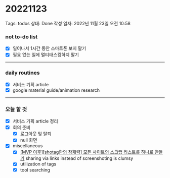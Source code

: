 # 20221123

Tags: todos
상태: Done
작성 일자: 2022년 11월 23일 오전 10:58

### not to-do list

- [x]  일어나서 1시간 동안 스마트폰 보지 말기
- [x]  필요 없는 일에 멀티태스킹하지 말기

---

### daily routines

- [x]  서비스 기획 article
- [x]  google material guide/animation research

---

### 오늘 할 것

- [x]  서비스 기획 article 정리
- [x]  회의 준비
    - [x]  로그아웃 및 탈퇴
    - [x]  null 화면
- [x]  miscellaneous
    - [x]  [[MVP 이후][shotag만의 잠재력] 모든 사이트의 스크랩 리스트를 하나로 만들기](%5BMVP%20%E1%84%8B%E1%85%B5%E1%84%92%E1%85%AE%5D%5Bshotag%E1%84%86%E1%85%A1%E1%86%AB%E1%84%8B%E1%85%B4%20%E1%84%8C%E1%85%A1%E1%86%B7%E1%84%8C%E1%85%A2%E1%84%85%E1%85%A7%E1%86%A8%5D%20%E1%84%86%E1%85%A9%E1%84%83%E1%85%B3%E1%86%AB%20%E1%84%89%E1%85%A1%E1%84%8B%E1%85%B5%E1%84%90%E1%85%B3%E1%84%8B%E1%85%B4%20%E1%84%89%E1%85%B3%207f8972898b264eebb265770279b53bc3.md) sharing via links instead of screenshoting is clumsy
    - [x]  utilization of tags
    - [x]  tool searching